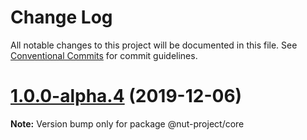 # Change Log

All notable changes to this project will be documented in this file.
See [Conventional Commits](https://conventionalcommits.org) for commit guidelines.

# [1.0.0-alpha.4](https://github.com/nut-project/nut/compare/@nut-project/core@1.0.0-alpha.2...@nut-project/core@1.0.0-alpha.4) (2019-12-06)

**Note:** Version bump only for package @nut-project/core
